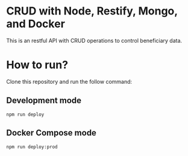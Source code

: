 # CRUD with Node, Restify, Mongo, and Docker

This is an restful API with CRUD operations to control beneficiary data.

# How to run?

Clone this repository and run the follow command:

## Development mode

``` npm run deploy ```

## Docker Compose mode

``` npm run deploy:prod ```
